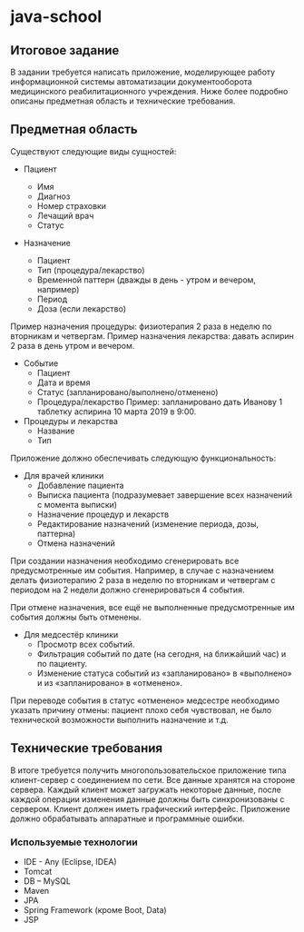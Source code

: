 # java-school
## Итоговое задание
В задании требуется написать приложение, моделирующее работу информационной системы автоматизации документооборота медицинского реабилитационного учреждения. Ниже более подробно описаны предметная область и технические требования.
## Предметная область
Существуют следующие виды сущностей:
* Пациент
    * Имя
    * Диагноз
    * Номер страховки
    * Лечащий врач
    * Статус
    
* Назначение
    * Пациент
    * Тип (процедура/лекарство)
    * Временной паттерн (дважды в день - утром и вечером, например)
    * Период
    * Доза (если лекарство)
    
Пример назначения процедуры: физиотерапия 2 раза в неделю по вторникам и четвергам.
Пример назначения лекарства: давать аспирин 2 раза в день утром и вечером.
* Событие 
    * Пациент
    * Дата и время
    * Статус (запланировано/выполнено/отменено)
    * Процедура/лекарство
Пример: запланировано дать Иванову 1 таблетку аспирина 10 марта 2019 в 9:00.
* Процедуры и лекарства
    * Название
    * Тип

Приложение должно обеспечивать следующую функциональность:
* Для врачей клиники
    * Добавление пациента
    * Выписка пациента (подразумевает завершение всех назначений с момента выписки)
    * Назначение процедур и лекарств
    * Редактирование назначений (изменение периода, дозы, паттерна)
    * Отмена назначений
    
При создании назначения необходимо сгенерировать все предусмотренные им события. Например, в случае с назначением делать физиотерапию 2 раза в неделю по вторникам и четвергам с периодом на 2 недели должно сгенерироваться 4 события.

При отмене назначения, все ещё не выполненные предусмотренные им события должны быть отменены.
* Для медсестёр клиники
    * Просмотр всех событий.
    * Фильтрация событий по дате (на сегодня, на ближайший час) и по пациенту.
    * Изменение статуса событий из «запланировано» в «выполнено» и из «запланировано» в «отменено».

При переводе события в статус «отменено» медсестре необходимо указать причину отмены: пациент плохо себя чувствовал, не было технической возможности выполнить назначение и т.д.

## Технические требования
В итоге требуется получить многопользовательское приложение типа клиент-сервер с соединением по сети.
Все данные хранятся на стороне сервера. Каждый клиент может загружать некоторые данные, после каждой операции изменения данные должны быть синхронизованы с сервером.
Клиент должен иметь графический интерфейс.
Приложение должно обрабатывать аппаратные и программные ошибки. 

### Используемые технологии
* IDE - Any (Eclipse, IDEA)
* Tomcat 
* DB – MySQL 
* Maven 
* JPA 
* Spring Framework (кроме Boot, Data)
* JSP
